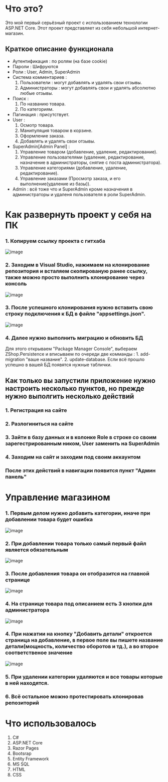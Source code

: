  # Что это? #
 Это мой первый серьёзный проект с использованием технологии ASP.NET Core.
 Этот проект представляет из себя небольшой интернет-магазин.
 
 ## Краткое описание функционала ##
 + Аутентификация : по ролям (на базе cookie)
 + Пароли : Шифруются
 + Роли : User, Admin, SuperAdmin
 + Система комментариев :
      1. Пользователи : могут добавлять и удалять свои отзывы.
      2. Администраторы : могут добавлять свои и удалять абсолютно любые отзывы.
 + Поиск : 
      1. По названию товара.
      2. По категориям.
 + Пагинация : присутствует.
 + User : 
      1. Осмотр товара.
      2. Манипуляция товаром в корзине.
      3. Оформление заказа.
      4. Добавлять и удалять свои отзывы.
 + SuperAdmin[Admin Panel] : 
      1. Управление товаром (добавление, удаление, редактирование).
      2. Управление пользователями (удаление, редактирование, назначение в администраторы, снятие с поста администратора).
      3. Управление категориями (добавление, удаление, редактирование).
      4. Управление заказами (Просмотр заказа, и его выполнение(удаление из базы)).        
 + Admin : всё тоже что и SuperAdmin кроме назначения в администраторы и удаленя пользователя в роли SuperAdmin.
 
 # Как развернуть проект у себя на ПК #
 
 ### 1. Копируем ссылку проекта с гитхаба ###
 ![image](https://user-images.githubusercontent.com/68823930/96573109-5c8d5680-12d6-11eb-9888-f87ccadfe64d.png)
 
 ### 2. Заходим в Visual Studio, нажимаем на клонирование репозитория и всталяем скопированую ранее ссылку, также можно просто выполнить клонирование через консоль ###
![image](https://user-images.githubusercontent.com/68823930/96573705-33b99100-12d7-11eb-88a5-9359bf2f5888.png)
 
 ### 3. После успешного клонирования нужно вставить свою строку подключения к БД в файле "appsettings.json". ### 
 ![image](https://user-images.githubusercontent.com/68823930/96574320-f86b9200-12d7-11eb-9a3e-abdf144cb576.png)
 
 ### 4. Далее нужно выполнить миграцию и обновить БД ###
 Для этого открываем "Package Manager Console", выбераем ZShop.Persistence
 и вписываем по очереди две комманды : 1. add-migration "ваше название". 2. update-database.
 Если всё прошло успешно в вашей БД появятся нужные таблички.
 
 
 
 ## Как только вы запустили приложение нужно настроить несколько пунктов, но прежде нужно выполгить несколько действий ##
 ### 1. Регистрация на сайте ###
 ### 2. Разлогиниться на сайте ###
 ### 3. Зайти в базу данных и в колонке Role в строке со своим зарегестрированным ником, User заменить на SuperAdmin ###
 ### 4. Заходим на сайт и заходим под своим аккаунтом ###
 ### После этих действий в навигации появится пункт "Админ панель" ###
 
 # Управление магазином #
 
 ### 1. Первым делом нужно добавить категории, иначе при добавлении товара будет ошибка ###
 ![image](https://user-images.githubusercontent.com/68823930/96577777-ce689e80-12dc-11eb-9b3f-fe94be44c025.png)
 
 ### 2. При добавлении товара только самый первый файл является обязательным
 ![image](https://user-images.githubusercontent.com/68823930/96578057-433bd880-12dd-11eb-88aa-e541efaadd16.png)
 
 ### 3. После добавления товара он отобразится на главной странице ###
 ![image](https://user-images.githubusercontent.com/68823930/96578300-a2015200-12dd-11eb-8074-977e41801d99.png)
 
 ### 4. На странице товара под описанием есть 3 кнопки для администратора ###
![image](https://user-images.githubusercontent.com/68823930/96578521-015f6200-12de-11eb-920c-7624aee7dfe0.png)
 ### 4. При нажатии на кнопку "Добавить детали" откроется страница на добавление, в первое поле вы пишете название детали(мощность, количество оборотов и тд.), а во второе соответственое значение ###
 ![image](https://user-images.githubusercontent.com/68823930/96578831-80ed3100-12de-11eb-9c6a-ee1bf9c959c0.png)

 ### 5. При удалении категории удаляются и все товары которые в ней находятся.
 
 ### 6. Всё остальное можно протестировать клонировав репозиторий ###

 
   # Что использовалось #
   1. C#
   2. ASP.NET Core
   3. Razor Pages
   4. Bootsrap
   5. Entity Framework
   6. MS SQL
   7. HTML
   8. CSS
 

 
 
 
      
 
 
 
 
 
 
 
